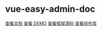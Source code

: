 # vue-easy-admin-doc

[查看文档](https://fastCreator.github.io/vue-easy-admin-doc)
[查看 DEMO](https://fastCreator.github.io/vue-easy-admin-demo)
[查看框架源码](https://github.com/fastCreator/vue-easy-admin)
[查看组件库](https://fastCreator.github.io/vue-easy-admin-components)
